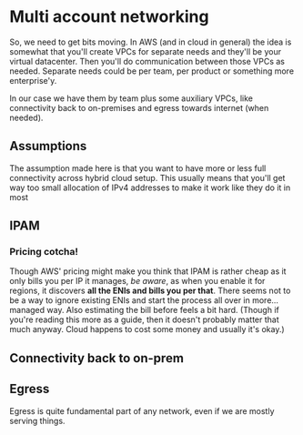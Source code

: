 # Multi account networking

So, we need to get bits moving. In AWS (and in cloud in general) the idea is somewhat that you'll create VPCs for separate needs and they'll be your virtual datacenter. Then you'll do communication between those VPCs as needed. Separate needs could be per team, per product or something more enterprise'y.

In our case we have them by team plus some auxiliary VPCs, like connectivity back to on-premises and egress towards internet (when needed).

## Assumptions

The assumption made here is that you want to have more or less full connectivity across hybrid cloud setup. This usually means that you'll get way too small allocation of IPv4 addresses to make it work like they do it in most 

## IPAM

### Pricing cotcha!
Though AWS' pricing might make you think that IPAM is rather cheap as it only bills you per IP it manages, *be aware*, as when you enable it for regions, it discovers **all the ENIs and bills you per that**. There seems not to be a way to ignore existing ENIs and start the process all over in more... managed way. Also estimating the bill before feels a bit hard. (Though if you're reading this more as a guide, then it doesn't probably matter that much anyway. Cloud happens to cost some money and usually it's okay.)

## Connectivity back to on-prem

## Egress

Egress is quite fundamental part of any network, even if we are mostly serving things. 